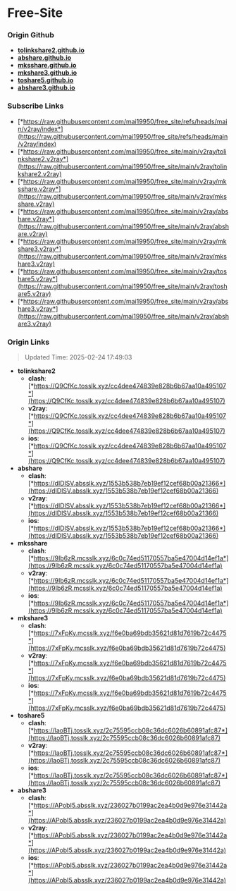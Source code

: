 # Free-Site

### Origin Github

- [**tolinkshare2.github.io**](https://github.com/tolinkshare2/tolinkshare2.github.io)
- [**abshare.github.io**](https://github.com/abshare/abshare.github.io)
- [**mksshare.github.io**](https://github.com/mksshare/mksshare.github.io)
- [**mkshare3.github.io**](https://github.com/mkshare3/mkshare3.github.io)
- [**toshare5.github.io**](https://github.com/toshare5/toshare5.github.io)
- [**abshare3.github.io**](https://github.com/abshare3/abshare3.github.io)

### Subscribe Links

- [*https://raw.githubusercontent.com/mai19950/free_site/refs/heads/main/v2ray/index*](https://raw.githubusercontent.com/mai19950/free_site/refs/heads/main/v2ray/index)
- [*https://raw.githubusercontent.com/mai19950/free_site/main/v2ray/tolinkshare2.v2ray*](https://raw.githubusercontent.com/mai19950/free_site/main/v2ray/tolinkshare2.v2ray)
- [*https://raw.githubusercontent.com/mai19950/free_site/main/v2ray/mksshare.v2ray*](https://raw.githubusercontent.com/mai19950/free_site/main/v2ray/mksshare.v2ray)
- [*https://raw.githubusercontent.com/mai19950/free_site/main/v2ray/abshare.v2ray*](https://raw.githubusercontent.com/mai19950/free_site/main/v2ray/abshare.v2ray)
- [*https://raw.githubusercontent.com/mai19950/free_site/main/v2ray/mkshare3.v2ray*](https://raw.githubusercontent.com/mai19950/free_site/main/v2ray/mkshare3.v2ray)
- [*https://raw.githubusercontent.com/mai19950/free_site/main/v2ray/toshare5.v2ray*](https://raw.githubusercontent.com/mai19950/free_site/main/v2ray/toshare5.v2ray)
- [*https://raw.githubusercontent.com/mai19950/free_site/main/v2ray/abshare3.v2ray*](https://raw.githubusercontent.com/mai19950/free_site/main/v2ray/abshare3.v2ray)

### Origin Links

> Updated Time: 2025-02-24 17:49:03

- **tolinkshare2**
  - **clash**: [*https://Q9CfKc.tosslk.xyz/cc4dee474839e828b6b67aa10a495107*](https://Q9CfKc.tosslk.xyz/cc4dee474839e828b6b67aa10a495107)
  - **v2ray**: [*https://Q9CfKc.tosslk.xyz/cc4dee474839e828b6b67aa10a495107*](https://Q9CfKc.tosslk.xyz/cc4dee474839e828b6b67aa10a495107)
  - **ios**: [*https://Q9CfKc.tosslk.xyz/cc4dee474839e828b6b67aa10a495107*](https://Q9CfKc.tosslk.xyz/cc4dee474839e828b6b67aa10a495107)
- **abshare**
  - **clash**: [*https://dIDlSV.absslk.xyz/1553b538b7eb19ef12cef68b00a21366*](https://dIDlSV.absslk.xyz/1553b538b7eb19ef12cef68b00a21366)
  - **v2ray**: [*https://dIDlSV.absslk.xyz/1553b538b7eb19ef12cef68b00a21366*](https://dIDlSV.absslk.xyz/1553b538b7eb19ef12cef68b00a21366)
  - **ios**: [*https://dIDlSV.absslk.xyz/1553b538b7eb19ef12cef68b00a21366*](https://dIDlSV.absslk.xyz/1553b538b7eb19ef12cef68b00a21366)
- **mksshare**
  - **clash**: [*https://9Ib6zR.mcsslk.xyz/6c0c74ed51170557ba5e47004d14ef1a*](https://9Ib6zR.mcsslk.xyz/6c0c74ed51170557ba5e47004d14ef1a)
  - **v2ray**: [*https://9Ib6zR.mcsslk.xyz/6c0c74ed51170557ba5e47004d14ef1a*](https://9Ib6zR.mcsslk.xyz/6c0c74ed51170557ba5e47004d14ef1a)
  - **ios**: [*https://9Ib6zR.mcsslk.xyz/6c0c74ed51170557ba5e47004d14ef1a*](https://9Ib6zR.mcsslk.xyz/6c0c74ed51170557ba5e47004d14ef1a)
- **mkshare3**
  - **clash**: [*https://7xFpKy.mcsslk.xyz/f6e0ba69bdb35621d81d7619b72c4475*](https://7xFpKy.mcsslk.xyz/f6e0ba69bdb35621d81d7619b72c4475)
  - **v2ray**: [*https://7xFpKy.mcsslk.xyz/f6e0ba69bdb35621d81d7619b72c4475*](https://7xFpKy.mcsslk.xyz/f6e0ba69bdb35621d81d7619b72c4475)
  - **ios**: [*https://7xFpKy.mcsslk.xyz/f6e0ba69bdb35621d81d7619b72c4475*](https://7xFpKy.mcsslk.xyz/f6e0ba69bdb35621d81d7619b72c4475)
- **toshare5**
  - **clash**: [*https://laoBTj.tosslk.xyz/2c75595ccb08c36dc6026b60891afc87*](https://laoBTj.tosslk.xyz/2c75595ccb08c36dc6026b60891afc87)
  - **v2ray**: [*https://laoBTj.tosslk.xyz/2c75595ccb08c36dc6026b60891afc87*](https://laoBTj.tosslk.xyz/2c75595ccb08c36dc6026b60891afc87)
  - **ios**: [*https://laoBTj.tosslk.xyz/2c75595ccb08c36dc6026b60891afc87*](https://laoBTj.tosslk.xyz/2c75595ccb08c36dc6026b60891afc87)
- **abshare3**
  - **clash**: [*https://APobI5.absslk.xyz/236027b0199ac2ea4b0d9e976e31442a*](https://APobI5.absslk.xyz/236027b0199ac2ea4b0d9e976e31442a)
  - **v2ray**: [*https://APobI5.absslk.xyz/236027b0199ac2ea4b0d9e976e31442a*](https://APobI5.absslk.xyz/236027b0199ac2ea4b0d9e976e31442a)
  - **ios**: [*https://APobI5.absslk.xyz/236027b0199ac2ea4b0d9e976e31442a*](https://APobI5.absslk.xyz/236027b0199ac2ea4b0d9e976e31442a)
